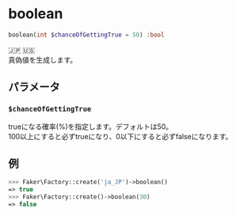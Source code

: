 # boolean
```php
boolean(int $chanceOfGettingTrue = 50) :bool
```
:jp: :us:  
真偽値を生成します。

## パラメータ
### `$chanceOfGettingTrue`
trueになる確率(%)を指定します。デフォルトは50。  
100以上にすると必ずtrueになり、0以下にすると必ずfalseになります。

## 例
```php
>>> Faker\Factory::create('ja_JP')->boolean()
=> true
>>> Faker\Factory::create()->boolean(30)
=> false
```
